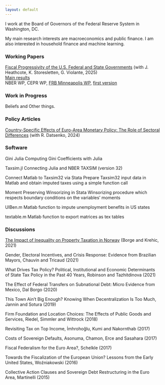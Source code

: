 ```yaml
---
layout: default
---
```


I work at the Board of Governors of the Federal Reserve System in Washington, DC.

My main research interests are macroeconomics and public finance. I am also interested in household finance and machine learning.


### Working Papers

[Fiscal Progressivity of the U.S. Federal and State Governments](/files/FHSV_Dec17_2024.pdf) (with J. Heathcote, K. Storesletten, G. Violante, 2025) <br>
[Main results](https://github.com/jo-fleck/federal_state_progressivity) <br>
NBER WP, CEPR WP, [FRB Minneapolis WP](https://www.minneapolisfed.org/research/staff-reports/fiscal-progressivity-of-the-us-federal-and-state-governments), [first version](/files/FHSV_Sept_2021.pdf) 

### Work in Progress

Beliefs and Other things.


### Policy Articles

[Country-Specific Effects of Euro-Area Monetary Policy: The Role of Sectoral Differences](https://www.federalreserve.gov/econres/notes/feds-notes/country-specific-effects-of-euro-area-monetary-policy-the-role-of-sectoral-differences-20241112.html) (with R. Datsenko, 2024)


### Software

Gini Julia
Computing Gini Coefficients with Julia

Taxsim.jl
Connecting Julia and NBER TAXSIM (version 32)

Connect Matlab to Taxsim32 via Stata
Prepare Taxsim32 input data in Matlab and obtain imputed taxes using a simple function call

Moment Preserving Winsorizing in Stata
Winsorizing procedure which respects boundary conditions on the variables’ moments

UIBen.m
Matlab function to impute unemployment benefits in US states

textable.m
Matlab function to export matrices as tex tables


### Discussions

[The Impact of Inequality on Property Taxation in Norway](/files/Borge_Krehic_discussion_JFleck.pdf) (Borge and Krehic, 2021)

Gender, Electoral Incentives, and Crisis Response: Evidence from Brazilian Mayors, Chauvin and Tricaud (2021)

What Drives Tax Policy? Political, Institutional and Economic Determinants of State Tax Policy in the Past 40 Years, Robinson and Tazhitdinova (2021)

The Effect of Federal Transfers on Subnational Debt: Micro Evidence from Mexico, Dal Borgo (2020)

This Town Ain’t Big Enough? Knowing When Decentralization Is Too Much, Jannin and Sotura (2019)

Firm Foundation and Location Choices: The Effects of Public Goods and Services, Riedel, Simmler and Wittrock (2018)

Revisiting Tax on Top Income, İmhrohoğlu, Kumi and Nakornthab (2017)

Costs of Sovereign Defaults, Asonuma, Chamon, Erce and Sasahara (2017)

Fiscal Federalism for the Euro Area?, Schelkle​ (2017)

Towards the Fiscalization of the European Union? Lessons from the Early United States, Woźniakowski (2016)

Collective Action Clauses and Sovereign Debt Restructuring in the Euro Area, Martinelli (2015)
